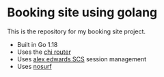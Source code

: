 # Booking site using golang

This is the repository for my booking site project.

- Built in Go 1.18
- Uses the [chi router](https://github.com/go-chi/chi)
- Uses [alex edwards SCS](https://github.com/alexedwards/scs/v2) session management
- Uses [nosurf](https://github.com/justinan/nosurf)
